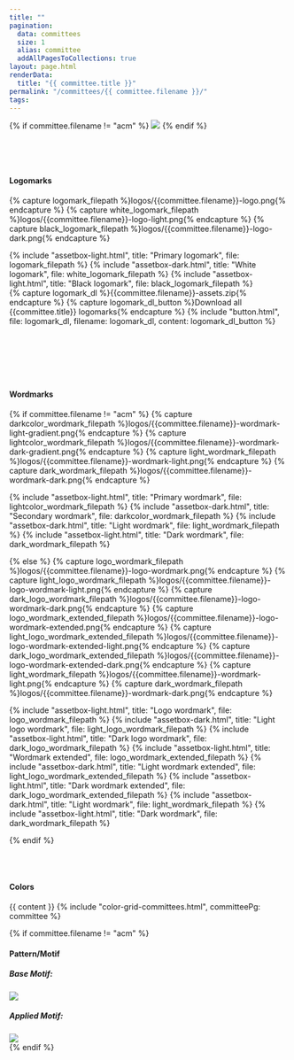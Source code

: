 ```yaml
---
title: ""
pagination:
  data: committees
  size: 1
  alias: committee
  addAllPagesToCollections: true
layout: page.html
renderData:
  title: "{{ committee.title }}"
permalink: "/committees/{{ committee.filename }}/"
tags:
---
```


{% if committee.filename != "acm" %}
<img class="image-full-width" src="{{ site.baseurl }}/assets/resized-banners/{{ committee.filename }}-banner.svg">
{% endif %}

<section style="padding-bottom: 3rem; padding-top: 3rem;">
  <h4 class="upper">Logomarks</h4>
  
  {% capture logomark_filepath %}logos/{{committee.filename}}-logo.png{% endcapture %}
  {% capture white_logomark_filepath %}logos/{{committee.filename}}-logo-light.png{% endcapture %}
  {% capture black_logomark_filepath %}logos/{{committee.filename}}-logo-dark.png{% endcapture %}
  <div class="row">
{% include "assetbox-light.html", title: "Primary logomark", file: logomark_filepath %}
{% include "assetbox-dark.html", title: "White logomark", file: white_logomark_filepath %}
{% include "assetbox-light.html", title: "Black logomark", file: black_logomark_filepath %}
  </div>
{% capture logomark_dl %}{{committee.filename}}-assets.zip{% endcapture %}
{% capture logomark_dl_button %}Download all {{committee.title}} logomarks{% endcapture %}
{% include "button.html", file: logomark_dl, filename: logomark_dl, content: logomark_dl_button %}

</section>

<section style="padding-bottom: 3rem; padding-top: 3rem;">
  <h4 class="upper">Wordmarks</h4>
    
  {% if committee.filename != "acm" %}
  {% capture darkcolor_wordmark_filepath %}logos/{{committee.filename}}-wordmark-light-gradient.png{% endcapture %} 
  {% capture lightcolor_wordmark_filepath %}logos/{{committee.filename}}-wordmark-dark-gradient.png{% endcapture %}
  {% capture light_wordmark_filepath %}logos/{{committee.filename}}-wordmark-light.png{% endcapture %}
  {% capture dark_wordmark_filepath %}logos/{{committee.filename}}-wordmark-dark.png{% endcapture %}
  <div class="row">

{% include "assetbox-light.html", title: "Primary wordmark", file: lightcolor_wordmark_filepath %}
{% include "assetbox-dark.html", title: "Secondary wordmark", file: darkcolor_wordmark_filepath %}
{% include "assetbox-dark.html", title: "Light wordmark", file: light_wordmark_filepath %}
{% include "assetbox-light.html", title: "Dark wordmark", file: dark_wordmark_filepath %}

  </div>

{% else %}
{% capture logo_wordmark_filepath %}logos/{{committee.filename}}-logo-wordmark.png{% endcapture %}
{% capture light_logo_wordmark_filepath %}logos/{{committee.filename}}-logo-wordmark-light.png{% endcapture %}
{% capture dark_logo_wordmark_filepath %}logos/{{committee.filename}}-logo-wordmark-dark.png{% endcapture %}
{% capture logo_wordmark_extended_filepath %}logos/{{committee.filename}}-logo-wordmark-extended.png{% endcapture %}
{% capture light_logo_wordmark_extended_filepath %}logos/{{committee.filename}}-logo-wordmark-extended-light.png{% endcapture %}
{% capture dark_logo_wordmark_extended_filepath %}logos/{{committee.filename}}-logo-wordmark-extended-dark.png{% endcapture %}
{% capture light_wordmark_filepath %}logos/{{committee.filename}}-wordmark-light.png{% endcapture %}
{% capture dark_wordmark_filepath %}logos/{{committee.filename}}-wordmark-dark.png{% endcapture %}

  <div class="row">

{% include "assetbox-light.html", title: "Logo wordmark", file: logo_wordmark_filepath %}
{% include "assetbox-dark.html", title: "Light logo wordmark", file: light_logo_wordmark_filepath %}
{% include "assetbox-light.html", title: "Dark logo wordmark", file: dark_logo_wordmark_filepath %}
{% include "assetbox-light.html", title: "Wordmark extended", file: logo_wordmark_extended_filepath %}
{% include "assetbox-dark.html", title: "Light wordmark extended", file: light_logo_wordmark_extended_filepath %}
{% include "assetbox-light.html", title: "Dark wordmark extended", file: dark_logo_wordmark_extended_filepath %}
{% include "assetbox-dark.html", title: "Light wordmark", file: light_wordmark_filepath %}
{% include "assetbox-light.html", title: "Dark wordmark", file: dark_wordmark_filepath %}

</div>
{% endif %}

</section>

<section>
  <h4 class="upper">Colors</h4>
  {{ content }}
  {% include "color-grid-committees.html", committeePg: committee %}
</section>

{% if committee.filename != "acm" %}

<section>
  <h4 class="upper">Pattern/Motif</h4>
  <h5>Base Motif:</h5>
  <img class="col-1" src="{{ site.baseurl }}/assets/logos/{{ committee.filename }}-motif-base.png">
  <h5>Applied Motif:</h5>
  <img class="col-1" src="{{ site.baseurl }}/assets/logos/{{ committee.filename }}-motif-applied.png">
</section>
{% endif %}
